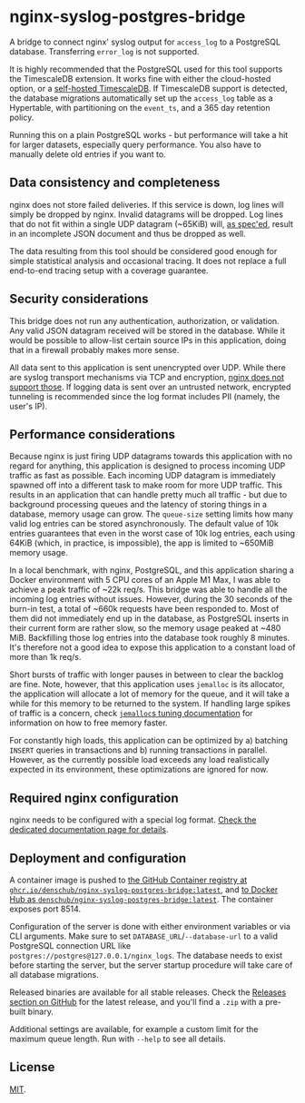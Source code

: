 # nginx-syslog-postgres-bridge

A bridge to connect nginx' syslog output for `access_log` to a PostgreSQL database. Transferring `error_log` is not supported.

It is highly recommended that the PostgreSQL used for this tool supports the TimescaleDB extension. It works fine with either the cloud-hosted option, or a [self-hosted TimescaleDB][selfhosted-timescale]. If TimescaleDB support is detected, the database migrations automatically set up the `access_log` table as a Hypertable, with partitioning on the `event_ts`, and a 365 day retention policy.

Running this on a plain PostgreSQL works - but performance will take a hit for larger datasets, especially query performance. You also have to manually delete old entries if you want to.

## Data consistency and completeness

nginx does not store failed deliveries. If this service is down, log lines will simply be dropped by nginx. Invalid datagrams will be dropped. Log lines that do not fit within a single UDP datagram (~65KiB) will, [as spec'ed][rfc5426], result in an incomplete JSON document and thus be dropped as well.

The data resulting from this tool should be considered good enough for simple statistical analysis and occasional tracing. It does not replace a full end-to-end tracing setup with a coverage guarantee.

## Security considerations

This bridge does not run any authentication, authorization, or validation. Any valid JSON datagram received will be stored in the database. While it would be possible to allow-list certain source IPs in this application, doing that in a firewall probably makes more sense.

All data sent to this application is sent unencrypted over UDP. While there are syslog transport mechanisms via TCP and encryption, [nginx does not support those][nginx-syslog]. If logging data is sent over an untrusted network, encrypted tunneling is recommended since the log format includes PII (namely, the user's IP).

## Performance considerations

Because nginx is just firing UDP datagrams towards this application with no regard for anything, this application is designed to process incoming UDP traffic as fast as possible. Each incoming UDP datagram is immediately spawned off into a different task to make room for more UDP traffic. This results in an application that can handle pretty much all traffic - but due to background processing queues and the latency of storing things in a database, memory usage can grow. The `queue-size` setting limits how many valid log entries can be stored asynchronously. The default value of 10k entries guarantees that even in the worst case of 10k log entries, each using 64KiB (which, in practice, is impossible), the app is limited to ~650MiB memory usage.

In a local benchmark, with nginx, PostgreSQL, and this application sharing a Docker environment with 5 CPU cores of an Apple M1 Max, I was able to achieve a peak traffic of ~22k req/s. This bridge was able to handle all the incoming log entries without issues. However, during the 30 seconds of the burn-in test, a total of ~660k requests have been responded to. Most of them did not immediately end up in the database, as PostgreSQL inserts in their current form are rather slow, so the memory usage peaked at ~480 MiB. Backfilling those log entries into the database took roughly 8 minutes. It's therefore not a good idea to expose this application to a constant load of more than 1k req/s.

Short bursts of traffic with longer pauses in between to clear the backlog are fine. Note, however, that this application uses `jemalloc` is its allocator, the application will allocate a lot of memory for the queue, and it will take a while for this memory to be returned to the system. If handling large spikes of traffic is a concern, check [`jemalloc`s tuning documentation][jemalloc-tuning] for information on how to free memory faster.

For constantly high loads, this application can be optimized by a) batching `INSERT` queries in transactions and b) running transactions in parallel. However, as the currently possible load exceeds any load realistically expected in its environment, these optimizations are ignored for now.

## Required nginx configuration

nginx needs to be configured with a special log format. [Check the dedicated documentation page for details](./docs/nginx_config.md).

## Deployment and configuration

A container image is pushed to [the GitHub Container registry at `ghcr.io/denschub/nginx-syslog-postgres-bridge:latest`][ghcr], and [to Docker Hub as `denschub/nginx-syslog-postgres-bridge:latest`][dockerhub]. The container exposes port 8514.

Configuration of the server is done with either environment variables or via CLI arguments. Make sure to set `DATABASE_URL`/`--database-url` to a valid PostgreSQL connection URL like `postgres://postgres@127.0.0.1/nginx_logs`. The database needs to exist before starting the server, but the server startup procedure will take care of all database migrations.

Released binaries are available for all stable releases. Check the [Releases section on GitHub][github-releases] for the latest release, and you'll find a `.zip` with a pre-built binary.

Additional settings are available, for example a custom limit for the maximum queue length. Run with `--help` to see all details.

## License

[MIT](/LICENSE).

[dockerhub]: https://hub.docker.com/repository/docker/denschub/nginx-syslog-postgres-bridge/general
[ghcr]: https://github.com/denschub/nginx-syslog-postgres-bridge/pkgs/container/nginx-syslog-postgres-bridge
[github-releases]: https://github.com/denschub/nginx-syslog-postgres-bridge/releases
[jemalloc-tuning]: https://github.com/jemalloc/jemalloc/blob/dev/TUNING.md
[nginx-syslog]: https://nginx.org/en/docs/syslog.html
[rfc5426]: https://www.rfc-editor.org/rfc/rfc5426
[selfhosted-timescale]: https://docs.timescale.com/self-hosted/latest
